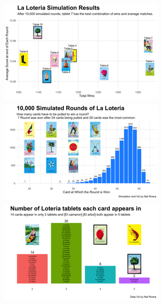 

![Simulation Results](loteria_sim_results.png)


![Simulation Results](loteria_sim_card_results.png)


![Cards Distribution](loteria_card_dist.png)



